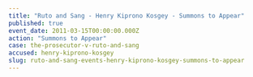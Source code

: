 ```yaml
---
title: "Ruto and Sang - Henry Kiprono Kosgey - Summons to Appear"
published: true
event_date: 2011-03-15T00:00:00.000Z
action: "Summons to Appear"
case: the-prosecutor-v-ruto-and-sang
accused: henry-kiprono-kosgey
slug: ruto-and-sang-events-henry-kiprono-kosgey-summons-to-appear
---
```

